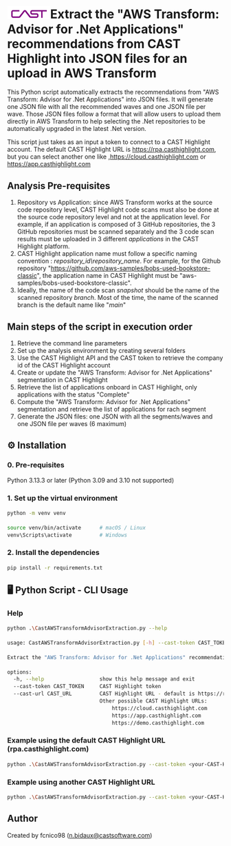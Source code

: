 # <img src="CAST-Logo 2025-White.svg" width=100 alt="icon">Extract the "AWS Transform: Advisor for .Net Applications" recommendations from CAST Highlight into JSON files for an upload in AWS Transform

This Python script automatically extracts the recommendations from "AWS Transform: Advisor for .Net Applications" into JSON files. It will generate one JSON file with all the recommended waves and one JSON file per wave.
Those JSON files follow a format that will allow users to upload them directly in AWS Transform to help selecting the .Net repositories to be automatically upgraded in the latest .Net version.    

This script just takes as an input a token to connect to a CAST Highlight account.
The default CAST Highlight URL is https://rpa.casthighlight.com, but you can select another one like ,https://cloud.casthighlight.com or https://app.casthighlight.com 

## Analysis Pre-requisites
1. Repository vs Application: since AWS Transform works at the source code repository level, CAST Highlight code scans must also be done at the source code repository level and not at the application level. For example, if an application is composed of 3 GitHub repositories, the 3 GitHub repositories must be scanned separately and the 3 code scan results must be uploaded in 3 different _applications_ in the CAST Highlight platform.
2. CAST Highlight application name must follow a specific naming convention : _repository_id\repository_name_. For example, for the Github repository "https://github.com/aws-samples/bobs-used-bookstore-classic", the application name in CAST Highlight must be "aws-samples/bobs-used-bookstore-classic".
3. Ideally, the name of the code scan _snapshot_ should be the name of the scanned repository _branch_. Most of the time, the name of the scanned branch is the default name like "_main_"  

##  Main steps of the script in execution order
1. Retrieve the command line parameters
2. Set up the analysis environment by creating several folders
3. Use the CAST Highlight API and the CAST token to retrieve the company id of the CAST Highlight account
4. Create or update the "AWS Transform: Advisor for .Net Applications" segmentation in CAST Highlight
5. Retrieve the list of applications onboard in CAST Highlight, only applications with the status "Complete"
6. Compute the "AWS Transform: Advisor for .Net Applications" segmentation and retrieve the list of applications for rach segment
7. Generate the JSON files: one JSON with all the segments/waves and one JSON file per waves (6 maximum)

## ⚙️ Installation

### 0. Pre-requisites
Python 3.13.3 or later (Python 3.09 and 3.10 not supported)

### 1. Set up the virtual environment

```bash
python -m venv venv

source venv/bin/activate      # macOS / Linux
venv\Scripts\activate         # Windows
```

### 2. Install the dependencies

```bash
pip install -r requirements.txt
```
 
## 🖥️ Python Script - CLI Usage

### Help
```bash
python .\CastAWSTransformAdvisorExtraction.py --help

usage: CastAWSTransformAdvisorExtraction.py [-h] --cast-token CAST_TOKEN

Extract the "AWS Transform: Advisor for .Net Applications" recommendations from CAST Highlight

options:
  -h, --help                  show this help message and exit
  --cast-token CAST_TOKEN     CAST Highlight token
  --cast-url CAST_URL         CAST Highlight URL - default is https://rpa.casthighlight.com
                              Other possible CAST Highlight URLs: 
                                  https://cloud.casthighlight.com
                                  https://app.casthighlight.com
                                  https://demo.casthighlight.com
```
 
### Example using the default CAST Highlight URL (rpa.casthighlight.com)
```bash
python .\CastAWSTransformAdvisorExtraction.py --cast-token <your-CAST-Highlight-token>
```

### Example using another CAST Highlight URL
```bash
python .\CastAWSTransformAdvisorExtraction.py --cast-token <your-CAST-Highlight-token> --cast-url https://demo.casthighlight.com
```

## Author
Created by fcnico98 (n.bidaux@castsoftware.com)
